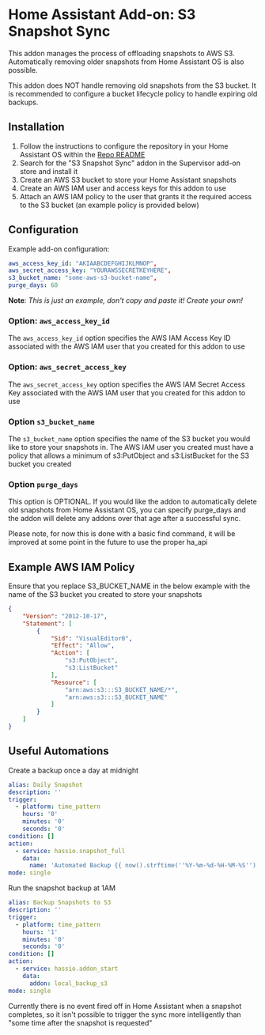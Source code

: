 # Home Assistant Add-on: S3 Snapshot Sync

This addon manages the process of offloading snapshots to AWS S3.
Automatically removing older snapshots from Home Assistant OS is also possible.

This addon does NOT handle removing old snapshots from the S3 bucket.  It is recommended to configure
a bucket lifecycle policy to handle expiring old backups.

## Installation 

1. Follow the instructions to configure the repository in your Home Assistant OS within the [Repo README](../README.md)
1. Search for the "S3 Snapshot Sync" addon in the Supervisor add-on store and install it
1. Create an AWS S3 bucket to store your Home Assistant snapshots
1. Create an AWS IAM user and access keys for this addon to use
1. Attach an AWS IAM policy to the user that grants it the required access to the S3 bucket (an example policy is provided below)

## Configuration

Example add-on configuration:
```yaml
aws_access_key_id: "AKIAABCDEFGHIJKLMNOP",
aws_secret_access_key: "YOURAWSSECRETKEYHERE",
s3_bucket_name: "some-aws-s3-bucket-name",
purge_days: 60
```

**Note**: _This is just an example, don't copy and paste it! Create your own!_

### Option: `aws_access_key_id`

The `aws_access_key_id` option specifies the AWS IAM Access Key ID associated with the AWS IAM user that you created for this addon to use

### Option: `aws_secret_access_key`

The `aws_secret_access_key` option specifies the AWS IAM Secret Access Key associated with the AWS IAM user that you created for this addon to use

### Option `s3_bucket_name`

The `s3_bucket_name` option specifies the name of the S3 bucket you would like to store your snapshots in.
The AWS IAM user you created must have a policy that allows a minimum of s3:PutObject and s3:ListBucket for the S3 bucket you created

### Option `purge_days`

This option is OPTIONAL.  If you would like the addon to automatically delete old snapshots from Home Assistant OS, you can specify purge_days
and the addon will delete any addons over that age after a successful sync.

Please note, for now this is done with a basic find command, it will be improved at some point in the future to use the proper ha_api

## Example AWS IAM Policy

Ensure that you replace S3_BUCKET_NAME in the below example with the name of the S3 bucket you created to store your snapshots

```json
{
    "Version": "2012-10-17",
    "Statement": [
        {
            "Sid": "VisualEditor0",
            "Effect": "Allow",
            "Action": [
                "s3:PutObject",
                "s3:ListBucket"
            ],
            "Resource": [
                "arn:aws:s3:::S3_BUCKET_NAME/*",
                "arn:aws:s3:::S3_BUCKET_NAME"
            ]
        }
    ]
}
```

## Useful Automations

Create a backup once a day at midnight
```yaml
alias: Daily Snapshot
description: ''
trigger:
  - platform: time_pattern
    hours: '0'
    minutes: '0'
    seconds: '0'
condition: []
action:
  - service: hassio.snapshot_full
    data:
      name: 'Automated Backup {{ now().strftime(''%Y-%m-%d-%H-%M-%S'') }}'
mode: single
```

Run the snapshot backup at 1AM
```yaml
alias: Backup Snapshots to S3
description: ''
trigger:
  - platform: time_pattern
    hours: '1'
    minutes: '0'
    seconds: '0'
condition: []
action:
  - service: hassio.addon_start
    data:
      addon: local_backup_s3
mode: single
```

Currently there is no event fired off in Home Assistant when a snapshot completes, so it isn't possible to trigger
the sync more intelligently than "some time after the snapshot is requested"
